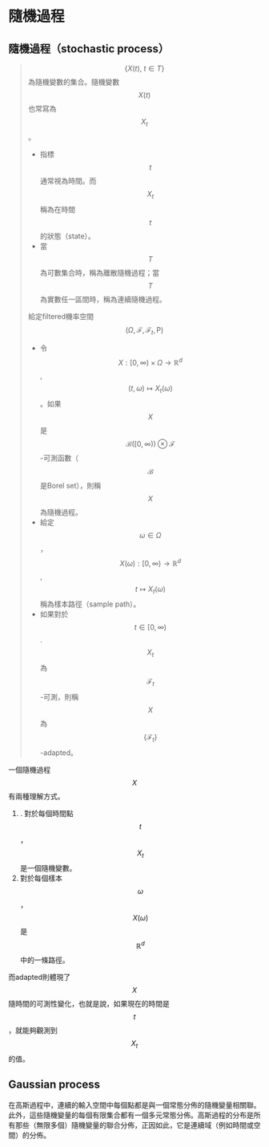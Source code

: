 # 隨機過程

## 隨機過程（stochastic process）

> $$\{X(t),  \ t \in T\}$$為隨機變數的集合。隨機變數$$X(t)$$也常寫為$$X_t$$。
>
> * 指標$$t$$通常視為時間。而$$X_t$$稱為在時間$$t$$的狀態（state）。
> * 當$$T$$為可數集合時，稱為離散隨機過程；當$$T$$為實數任一區間時，稱為連續隨機過程。
>
> 給定filtered機率空間$$(\Omega, \mathcal{F}, \mathcal{F}_t, \mathrm{P})$$
>
> * 令$$X: [0, \infty) \times \Omega \rightarrow \mathbb{R}^d$$, $$(t, \omega) \mapsto X_t(\omega)$$。如果$$X$$是$$\mathcal{B}([0, \infty)) \otimes \mathcal{F}$$-可測函數（$$\mathcal{B}$$是Borel set），則稱$$X$$為隨機過程。
> * 給定$$\omega \in \Omega$$，$$X(\omega): [0, \infty) \rightarrow \mathbb{R}^d$$, $$t \mapsto X_t(\omega)$$稱為樣本路徑（sample path）。
> * 如果對於$$t \in [0, \infty)$$. $$X_t$$為$$\mathcal{F}_t$$-可測，則稱$$X$$為$$\{\mathcal{F}_t\}$$-adapted。

一個隨機過程 $$X$$有兩種理解方式。

1. . 對於每個時間點$$t$$，$$X_t$$是一個隨機變數。
2. 對於每個樣本$$\omega$$，$$X(\omega)$$是$$\mathbb{R}^d$$中的一條路徑。

而adapted則體現了$$X$$隨時間的可測性變化，也就是說，如果現在的時間是$$t$$ ，就能夠觀測到$$X_t$$的值。

## Gaussian process

在高斯過程中，連續的輸入空間中每個點都是與一個常態分佈的隨機變量相關聯。此外，這些隨機變量的每個有限集合都有一個多元常態分佈。高斯過程的分布是所有那些（無限多個）隨機變量的聯合分佈，正因如此，它是連續域（例如時間或空間）的分佈。



